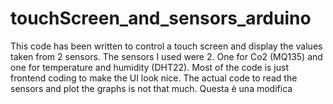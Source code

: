 # touchScreen_and_sensors_arduino
This code has been written to control a touch screen and display the values taken from 2 sensors. 
The sensors I used were 2. One for Co2 (MQ135) and one for temperature and humidity (DHT22). 
Most of the code is just frontend coding to make the UI look nice. The actual code to read the sensors and plot the graphs is not that much. 
Questa è una modifica
